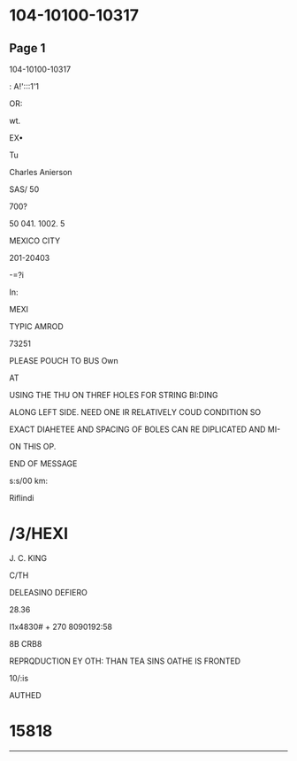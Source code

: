 # 104-10100-10317

## Page 1

104-10100-10317

: A!':::1'1

OR:

wt.

EX•

Tu

Charles Anierson

SAS/ 50

700?

50 041. 1002. 5

MEXICO CITY

201-20403

-=?i

In:

MEXI

TYPIC AMROD

73251

PLEASE POUCH TO BUS Own

AT

USING THE THU ON THREF HOLES FOR STRING BI:DING

ALONG LEFT SIDE. NEED ONE IR RELATIVELY COUD CONDITION SO

EXACT DIAHETEE AND SPACING OF BOLES CAN RE DIPLICATED AND MI-

ON THIS OP.

END OF MESSAGE

s:s/00 km:

Riflindi

# /3/HEXI

J. C. KING

C/TH

DELEASINO DEFIERO

28.36

I1x4830# + 270 8090192:58

8B CRB8

REPRQDUCTION EY OTH: THAN TEA SINS OATHE IS FRONTED

10/:is

AUTHED

# 15818

---

